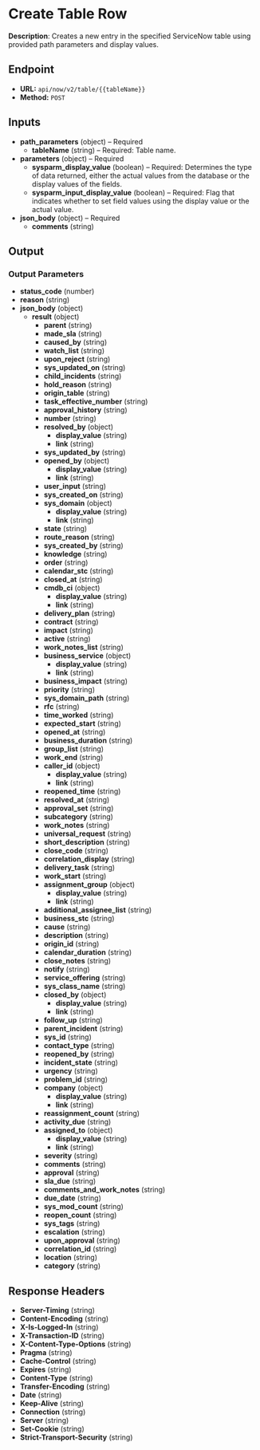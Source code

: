 # Create Table Row

**Description**: Creates a new entry in the specified ServiceNow table using provided path parameters and display values.

## Endpoint

- **URL:** `api/now/v2/table/{{tableName}}`
- **Method:** `POST`
## Inputs

- **path_parameters** (object) – Required
  - **tableName** (string) – Required: Table name.
- **parameters** (object) – Required
  - **sysparm_display_value** (boolean) – Required: Determines the type of data returned, either the actual values from the database or the display values of the fields.
  - **sysparm_input_display_value** (boolean) – Required: Flag that indicates whether to set field values using the display value or the actual value.
- **json_body** (object) – Required
  - **comments** (string)
## Output

### Output Parameters

- **status_code** (number)
- **reason** (string)
- **json_body** (object)
  - **result** (object)
    - **parent** (string)
    - **made_sla** (string)
    - **caused_by** (string)
    - **watch_list** (string)
    - **upon_reject** (string)
    - **sys_updated_on** (string)
    - **child_incidents** (string)
    - **hold_reason** (string)
    - **origin_table** (string)
    - **task_effective_number** (string)
    - **approval_history** (string)
    - **number** (string)
    - **resolved_by** (object)
      - **display_value** (string)
      - **link** (string)
    - **sys_updated_by** (string)
    - **opened_by** (object)
      - **display_value** (string)
      - **link** (string)
    - **user_input** (string)
    - **sys_created_on** (string)
    - **sys_domain** (object)
      - **display_value** (string)
      - **link** (string)
    - **state** (string)
    - **route_reason** (string)
    - **sys_created_by** (string)
    - **knowledge** (string)
    - **order** (string)
    - **calendar_stc** (string)
    - **closed_at** (string)
    - **cmdb_ci** (object)
      - **display_value** (string)
      - **link** (string)
    - **delivery_plan** (string)
    - **contract** (string)
    - **impact** (string)
    - **active** (string)
    - **work_notes_list** (string)
    - **business_service** (object)
      - **display_value** (string)
      - **link** (string)
    - **business_impact** (string)
    - **priority** (string)
    - **sys_domain_path** (string)
    - **rfc** (string)
    - **time_worked** (string)
    - **expected_start** (string)
    - **opened_at** (string)
    - **business_duration** (string)
    - **group_list** (string)
    - **work_end** (string)
    - **caller_id** (object)
      - **display_value** (string)
      - **link** (string)
    - **reopened_time** (string)
    - **resolved_at** (string)
    - **approval_set** (string)
    - **subcategory** (string)
    - **work_notes** (string)
    - **universal_request** (string)
    - **short_description** (string)
    - **close_code** (string)
    - **correlation_display** (string)
    - **delivery_task** (string)
    - **work_start** (string)
    - **assignment_group** (object)
      - **display_value** (string)
      - **link** (string)
    - **additional_assignee_list** (string)
    - **business_stc** (string)
    - **cause** (string)
    - **description** (string)
    - **origin_id** (string)
    - **calendar_duration** (string)
    - **close_notes** (string)
    - **notify** (string)
    - **service_offering** (string)
    - **sys_class_name** (string)
    - **closed_by** (object)
      - **display_value** (string)
      - **link** (string)
    - **follow_up** (string)
    - **parent_incident** (string)
    - **sys_id** (string)
    - **contact_type** (string)
    - **reopened_by** (string)
    - **incident_state** (string)
    - **urgency** (string)
    - **problem_id** (string)
    - **company** (object)
      - **display_value** (string)
      - **link** (string)
    - **reassignment_count** (string)
    - **activity_due** (string)
    - **assigned_to** (object)
      - **display_value** (string)
      - **link** (string)
    - **severity** (string)
    - **comments** (string)
    - **approval** (string)
    - **sla_due** (string)
    - **comments_and_work_notes** (string)
    - **due_date** (string)
    - **sys_mod_count** (string)
    - **reopen_count** (string)
    - **sys_tags** (string)
    - **escalation** (string)
    - **upon_approval** (string)
    - **correlation_id** (string)
    - **location** (string)
    - **category** (string)
## Response Headers

- **Server-Timing** (string)
- **Content-Encoding** (string)
- **X-Is-Logged-In** (string)
- **X-Transaction-ID** (string)
- **X-Content-Type-Options** (string)
- **Pragma** (string)
- **Cache-Control** (string)
- **Expires** (string)
- **Content-Type** (string)
- **Transfer-Encoding** (string)
- **Date** (string)
- **Keep-Alive** (string)
- **Connection** (string)
- **Server** (string)
- **Set-Cookie** (string)
- **Strict-Transport-Security** (string)